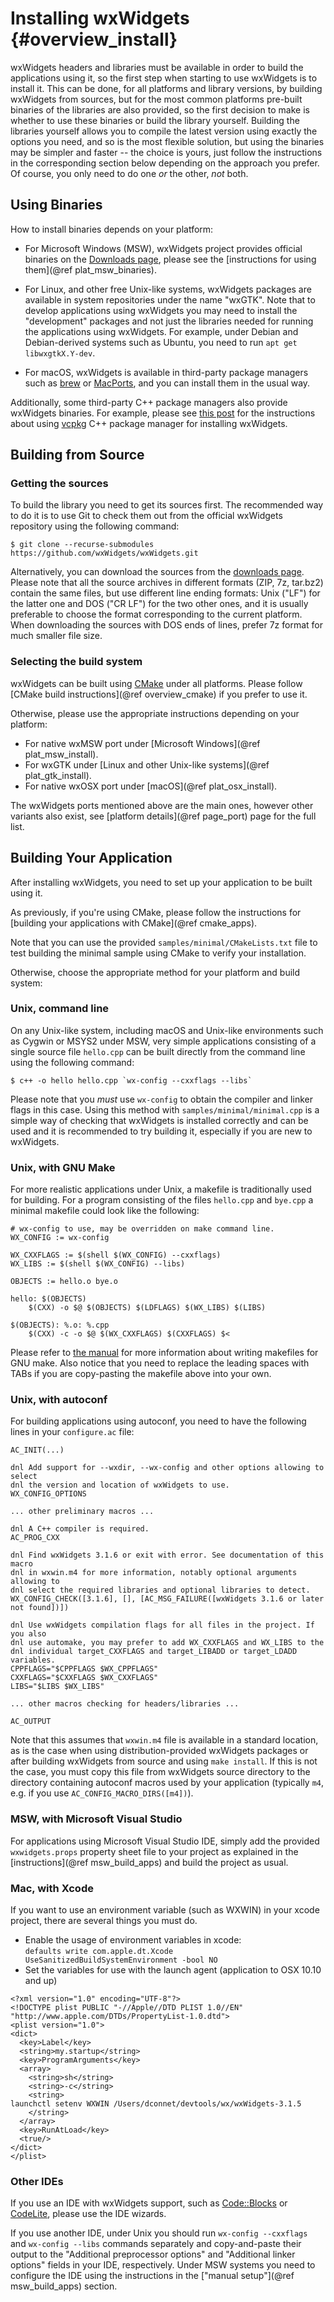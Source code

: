 Installing wxWidgets    {#overview_install}
====================

wxWidgets headers and libraries must be available in order to build the
applications using it, so the first step when starting to use wxWidgets is to
install it. This can be done, for all platforms and library versions, by
building wxWidgets from sources, but for the most common platforms pre-built
binaries of the libraries are also provided, so the first decision to make is
whether to use these binaries or build the library yourself. Building the
libraries yourself allows you to compile the latest version using exactly the
options you need, and so is the most flexible solution, but using the binaries
may be simpler and faster -- the choice is yours, just follow the instructions
in the corresponding section below depending on the approach you prefer. Of
course, you only need to do one _or_ the other, _not_ both.


Using Binaries
--------------

How to install binaries depends on your platform:

- For Microsoft Windows (MSW), wxWidgets project provides official binaries
  on the [Downloads page](http://www.wxwidgets.org/downloads/), please see
  the [instructions for using them](@ref plat_msw_binaries).

- For Linux, and other free Unix-like systems, wxWidgets packages are available
  in system repositories under the name "wxGTK". Note that to develop
  applications using wxWidgets you may need to install the "development"
  packages and not just the libraries needed for running the applications using
  wxWidgets. For example, under Debian and Debian-derived systems such as
  Ubuntu, you need to run `apt get libwxgtkX.Y-dev`.

- For macOS, wxWidgets is available in third-party package managers such as
  [brew][1] or [MacPorts][2], and you can install them in the usual way.

[1]: https://brew.sh/
[2]: https://www.macports.org/


Additionally, some third-party C++ package managers also provide wxWidgets
binaries. For example, please see [this post][3] for the instructions about
using [vcpkg][4] C++ package manager for installing wxWidgets.

[3]: https://www.wxwidgets.org/blog/2019/01/wxwidgets-and-vcpkg/
[4]: https://github.com/microsoft/vcpkg


Building from Source
--------------------

### Getting the sources

To build the library you need to get its sources first. The recommended way to
do it is to use Git to check them out from the official wxWidgets repository
using the following command:

    $ git clone --recurse-submodules https://github.com/wxWidgets/wxWidgets.git

Alternatively, you can download the sources from the [downloads page][1].
Please note that all the source archives in different formats (ZIP, 7z,
tar.bz2) contain the same files, but use different line ending formats: Unix
("LF") for the latter one and DOS ("CR LF") for the two other ones, and it is
usually preferable to choose the format corresponding to the current platform.
When downloading the sources with DOS ends of lines, prefer 7z format for much
smaller file size.


### Selecting the build system

wxWidgets can be built using [CMake](https://cmake.org/) under all platforms.
Please follow [CMake build instructions](@ref overview_cmake) if you prefer to
use it.

Otherwise, please use the appropriate instructions depending on your platform:

- For native wxMSW port under [Microsoft Windows](@ref plat_msw_install).
- For wxGTK under [Linux and other Unix-like systems](@ref plat_gtk_install).
- For native wxOSX port under [macOS](@ref plat_osx_install).

The wxWidgets ports mentioned above are the main ones, however other variants
also exist, see [platform details](@ref page_port) page for the full list.


Building Your Application
-------------------------

After installing wxWidgets, you need to set up your application to be built
using it.

As previously, if you're using CMake, please follow the instructions for
[building your applications with CMake](@ref cmake_apps).

Note that you can use the provided `samples/minimal/CMakeLists.txt` file to
test building the minimal sample using CMake to verify your installation.


Otherwise, choose the appropriate method for your platform and build system:

### Unix, command line

On any Unix-like system, including macOS and Unix-like environments such as
Cygwin or MSYS2 under MSW, very simple applications consisting of a single
source file `hello.cpp` can be built directly from the command line using the
following command:

    $ c++ -o hello hello.cpp `wx-config --cxxflags --libs`

Please note that you *must* use `wx-config` to obtain the compiler and linker
flags in this case. Using this method with `samples/minimal/minimal.cpp` is a
simple way of checking that wxWidgets is installed correctly and can be used
and it is recommended to try building it, especially if you are new to
wxWidgets.


### Unix, with GNU Make

For more realistic applications under Unix, a makefile is traditionally used
for building. For a program consisting of the files `hello.cpp` and `bye.cpp` a
minimal makefile could look like the following:

~~~{make}
# wx-config to use, may be overridden on make command line.
WX_CONFIG := wx-config

WX_CXXFLAGS := $(shell $(WX_CONFIG) --cxxflags)
WX_LIBS := $(shell $(WX_CONFIG) --libs)

OBJECTS := hello.o bye.o

hello: $(OBJECTS)
    $(CXX) -o $@ $(OBJECTS) $(LDFLAGS) $(WX_LIBS) $(LIBS)

$(OBJECTS): %.o: %.cpp
    $(CXX) -c -o $@ $(WX_CXXFLAGS) $(CXXFLAGS) $<
~~~

Please refer to [the manual][gnumake] for more information about writing makefiles
for GNU make. Also notice that you need to replace the leading spaces with TABs
if you are copy-pasting the makefile above into your own.

[gnumake]: https://www.gnu.org/software/make/manual/make.html


### Unix, with autoconf

For building applications using autoconf, you need to have the following lines
in your `configure.ac` file:

~~~{configure}
AC_INIT(...)

dnl Add support for --wxdir, --wx-config and other options allowing to select
dnl the version and location of wxWidgets to use.
WX_CONFIG_OPTIONS

... other preliminary macros ...

dnl A C++ compiler is required.
AC_PROG_CXX

dnl Find wxWidgets 3.1.6 or exit with error. See documentation of this macro
dnl in wxwin.m4 for more information, notably optional arguments allowing to
dnl select the required libraries and optional libraries to detect.
WX_CONFIG_CHECK([3.1.6], [], [AC_MSG_FAILURE([wxWidgets 3.1.6 or later not found])])

dnl Use wxWidgets compilation flags for all files in the project. If you also
dnl use automake, you may prefer to add WX_CXXFLAGS and WX_LIBS to the
dnl individual target_CXXFLAGS and target_LIBADD or target_LDADD variables.
CPPFLAGS="$CPPFLAGS $WX_CPPFLAGS"
CXXFLAGS="$CXXFLAGS $WX_CXXFLAGS"
LIBS="$LIBS $WX_LIBS"

... other macros checking for headers/libraries ...

AC_OUTPUT
~~~

Note that this assumes that `wxwin.m4` file is available in a standard
location, as is the case when using distribution-provided wxWidgets packages or
after building wxWidgets from source and using `make install`. If this is not
the case, you must copy this file from wxWidgets source directory to the
directory containing autoconf macros used by your application (typically `m4`,
e.g. if you use `AC_CONFIG_MACRO_DIRS([m4])`).


### MSW, with Microsoft Visual Studio

For applications using Microsoft Visual Studio IDE, simply add the provided
`wxwidgets.props` property sheet file to your project as explained in the
[instructions](@ref msw_build_apps) and build the project as usual.


### Mac, with Xcode

If you want to use an environment variable (such as WXWIN) in your xcode
project, there are several things you must do.

- Enable the usage of environment variables in xcode:<br>
  `defaults write com.apple.dt.Xcode UseSanitizedBuildSystemEnvironment -bool NO`
- Set the variables for use with the launch agent (application to OSX 10.10
and up)
```
<?xml version="1.0" encoding="UTF-8"?>
<!DOCTYPE plist PUBLIC "-//Apple//DTD PLIST 1.0//EN" "http://www.apple.com/DTDs/PropertyList-1.0.dtd">
<plist version="1.0">
<dict>
  <key>Label</key>
  <string>my.startup</string>
  <key>ProgramArguments</key>
  <array>
    <string>sh</string>
    <string>-c</string>
    <string>
launchctl setenv WXWIN /Users/dconnet/devtools/wx/wxWidgets-3.1.5
    </string>
  </array>
  <key>RunAtLoad</key>
  <true/>
</dict>
</plist>
```

### Other IDEs

If you use an IDE with wxWidgets support, such as [Code::Blocks][1] or
[CodeLite][2], please use the IDE wizards.

[1]: https://www.codeblocks.org/
[2]: https://codelite.org/

If you use another IDE, under Unix you should run `wx-config --cxxflags` and
`wx-config --libs` commands separately and copy-and-paste their output to the
"Additional preprocessor options" and "Additional linker options" fields in
your IDE, respectively. Under MSW systems you need to configure the IDE using
the instructions in the ["manual setup"](@ref msw_build_apps) section.
